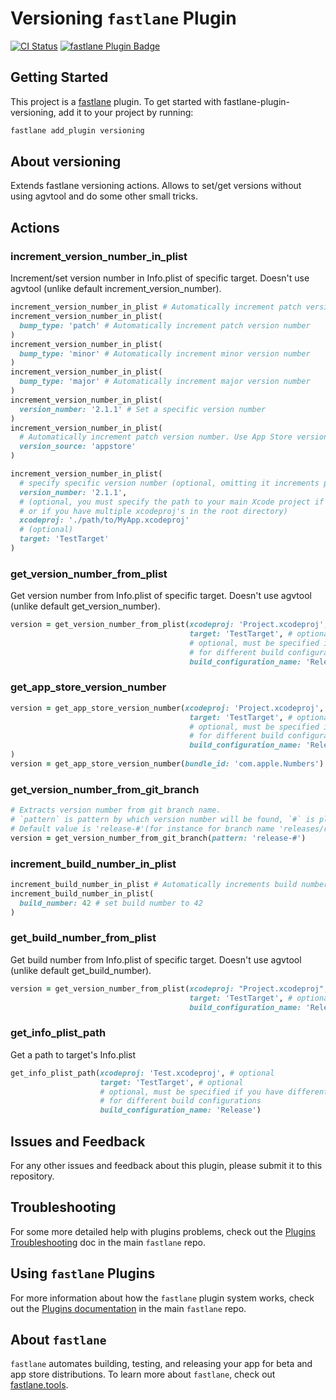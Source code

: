 # Versioning `fastlane` Plugin

[![CI Status](http://img.shields.io/travis/SiarheiFedartsou/fastlane-plugin-versioning.svg?style=flat)](https://travis-ci.org/SiarheiFedartsou/fastlane-plugin-versioning)
[![fastlane Plugin Badge](https://rawcdn.githack.com/fastlane/fastlane/master/fastlane/assets/plugin-badge.svg)](https://rubygems.org/gems/fastlane-plugin-versioning)


## Getting Started

This project is a [fastlane](https://github.com/fastlane/fastlane) plugin. To get started with fastlane-plugin-versioning, add it to your project by running:

```bash
fastlane add_plugin versioning
```

## About versioning

Extends fastlane versioning actions. Allows to set/get versions without using agvtool and do some other small tricks.

## Actions

### increment_version_number_in_plist

Increment/set version number in Info.plist of specific target. Doesn't use agvtool (unlike default increment_version_number).

```ruby
increment_version_number_in_plist # Automatically increment patch version number.
increment_version_number_in_plist(
  bump_type: 'patch' # Automatically increment patch version number
)
increment_version_number_in_plist(
  bump_type: 'minor' # Automatically increment minor version number
)
increment_version_number_in_plist(
  bump_type: 'major' # Automatically increment major version number
)
increment_version_number_in_plist(
  version_number: '2.1.1' # Set a specific version number
)
increment_version_number_in_plist(
  # Automatically increment patch version number. Use App Store version number as a source.
  version_source: 'appstore'
)

increment_version_number_in_plist(
  # specify specific version number (optional, omitting it increments patch version number)
  version_number: '2.1.1',   
  # (optional, you must specify the path to your main Xcode project if it is not in the project root directory
  # or if you have multiple xcodeproj's in the root directory)
  xcodeproj: './path/to/MyApp.xcodeproj'  
  # (optional)
  target: 'TestTarget'
)
```

### get_version_number_from_plist

Get version number from Info.plist of specific target. Doesn't use agvtool (unlike default get_version_number).

```ruby
version = get_version_number_from_plist(xcodeproj: 'Project.xcodeproj', # optional
                                        target: 'TestTarget', # optional
                                        # optional, must be specified if you have different Info.plist build settings
                                        # for different build configurations
                                        build_configuration_name: 'Release')
```

### get_app_store_version_number


```ruby
version = get_app_store_version_number(xcodeproj: 'Project.xcodeproj', # optional
                                        target: 'TestTarget', # optional
                                        # optional, must be specified if you have different Info.plist build settings
                                        # for different build configurations
                                        build_configuration_name: 'Release')
)
version = get_app_store_version_number(bundle_id: 'com.apple.Numbers')

```

### get_version_number_from_git_branch

```ruby
# Extracts version number from git branch name.
# `pattern` is pattern by which version number will be found, `#` is place where action must find version number.
# Default value is 'release-#'(for instance for branch name 'releases/release-1.5.0' will extract '1.5.0')
version = get_version_number_from_git_branch(pattern: 'release-#')

```

### increment_build_number_in_plist

```ruby
increment_build_number_in_plist # Automatically increments build number.
increment_build_number_in_plist(
  build_number: 42 # set build number to 42
)
```

### get_build_number_from_plist

Get build number from Info.plist of specific target. Doesn't use agvtool (unlike default get_build_number).

```ruby
version = get_version_number_from_plist(xcodeproj: "Project.xcodeproj", # optional
                                        target: 'TestTarget', # optional
                                        build_configuration_name: 'Release') # optional, must be specified if you have different Info.plist build settings for different build configurations
```


### get_info_plist_path

Get a path to target's Info.plist
```ruby
get_info_plist_path(xcodeproj: 'Test.xcodeproj', # optional
                    target: 'TestTarget', # optional
                    # optional, must be specified if you have different Info.plist build settings
                    # for different build configurations
                    build_configuration_name: 'Release')
```



## Issues and Feedback

For any other issues and feedback about this plugin, please submit it to this repository.

## Troubleshooting

For some more detailed help with plugins problems, check out the [Plugins Troubleshooting](https://github.com/fastlane/fastlane/blob/master/fastlane/docs/PluginsTroubleshooting.md) doc in the main `fastlane` repo.

## Using `fastlane` Plugins

For more information about how the `fastlane` plugin system works, check out the [Plugins documentation](https://github.com/fastlane/fastlane/blob/master/fastlane/docs/Plugins.md) in the main `fastlane` repo.

## About `fastlane`

`fastlane` automates building, testing, and releasing your app for beta and app store distributions. To learn more about `fastlane`, check out [fastlane.tools](https://fastlane.tools).
